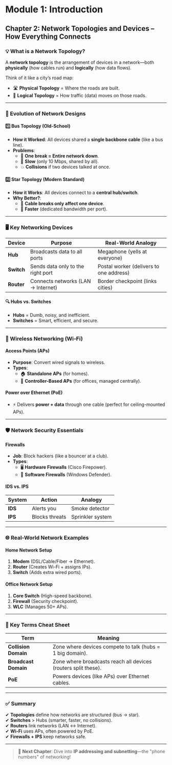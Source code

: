 # Module 1: Introduction  
## Chapter 2: Network Topologies and Devices – How Everything Connects  

### 💡 What is a Network Topology?  

A **network topology** is the arrangement of devices in a network—both **physically** (how cables run) and **logically** (how data flows).  

Think of it like a city’s road map:  
- 🛣️ **Physical Topology** = Where the roads are built.  
- 🚦 **Logical Topology** = How traffic (data) moves on those roads.  

---

### 🔄 Evolution of Network Designs  

#### 1️⃣ **Bus Topology (Old-School)**  
- **How it Worked**: All devices shared a **single backbone cable** (like a bus line).  
- **Problems**:  
  - 🚧 **One break = Entire network down**.  
  - 🐢 **Slow** (only 10 Mbps, shared by all).  
  - 💥 **Collisions** if two devices talked at once.  

#### 2️⃣ **Star Topology (Modern Standard)**  
- **How it Works**: All devices connect to a **central hub/switch**.  
- **Why Better?**:  
  - 🔌 **Cable breaks only affect one device**.  
  - 🚀 **Faster** (dedicated bandwidth per port).  

---

### 🖥️ Key Networking Devices  

| Device      | Purpose                          | Real-World Analogy       |  
|------------|----------------------------------|--------------------------|  
| **Hub**    | Broadcasts data to all ports     | Megaphone (yells at everyone) |  
| **Switch** | Sends data only to the right port | Postal worker (delivers to one address) |  
| **Router** | Connects networks (LAN → Internet) | Border checkpoint (links cities) |  

#### 🔍 **Hubs vs. Switches**  
- **Hubs** = Dumb, noisy, and inefficient.  
- **Switches** = Smart, efficient, and secure.  

---

### 📶 Wireless Networking (Wi-Fi)  

#### **Access Points (APs)**  
- **Purpose**: Convert wired signals to wireless.  
- **Types**:  
  - 🏠 **Standalone APs** (for homes).  
  - 🏢 **Controller-Based APs** (for offices, managed centrally).  

#### **Power over Ethernet (PoE)**  
- ⚡ Delivers **power + data** through one cable (perfect for ceiling-mounted APs).  

---

### 🛡️ Network Security Essentials  

#### **Firewalls**  
- **Job**: Block hackers (like a bouncer at a club).  
- **Types**:  
  - 🖥️ **Hardware Firewalls** (Cisco Firepower).  
  - 📱 **Software Firewalls** (Windows Defender).  

#### **IDS vs. IPS**  
| System | Action | Analogy |  
|--------|--------|---------|  
| **IDS** | Alerts you | Smoke detector |  
| **IPS** | Blocks threats | Sprinkler system |  

---

### 🌐 Real-World Network Examples  

#### **Home Network Setup**  
1. **Modem** (DSL/Cable/Fiber → Ethernet).  
2. **Router** (Creates Wi-Fi + assigns IPs).  
3. **Switch** (Adds extra wired ports).  

#### **Office Network Setup**  
1. **Core Switch** (High-speed backbone).  
2. **Firewall** (Security checkpoint).  
3. **WLC** (Manages 50+ APs).  

---

### 📝 Key Terms Cheat Sheet  

| Term               | Meaning                                                                 |  
|--------------------|-------------------------------------------------------------------------|  
| **Collision Domain** | Zone where devices compete to talk (hubs = 1 big domain). |  
| **Broadcast Domain** | Zone where broadcasts reach all devices (routers split these). |  
| **PoE**            | Powers devices (like APs) over Ethernet cables. |  

---

### ✅ Summary  

✔ **Topologies** define how networks are structured (bus → star).  
✔ **Switches** > Hubs (smarter, faster, no collisions).  
✔ **Routers** link networks (LAN ↔ Internet).  
✔ **Wi-Fi** uses APs, often powered by PoE.  
✔ **Firewalls + IPS** keep networks safe.  

---

> 💜 **Next Chapter**: Dive into **IP addressing and subnetting**—the "phone numbers" of networking!  
